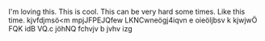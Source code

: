 I'm loving this.
This is cool.
This can be very hard some times. Like this time.
kjvfdjmsö<m  mpjJFPEJQfew  LKNCwneögj4iqvn e oieöljbsv  k kjwjwÖ FQK idB VQ.c jöhNQ
fchvjv b jvhv izg
